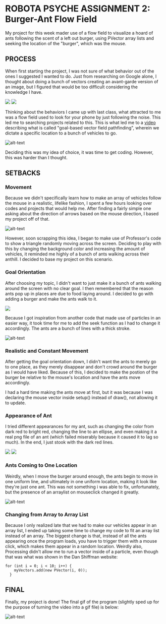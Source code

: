# ROBOTA PSYCHE ASSIGNMENT 2: Burger-Ant Flow Field

My project for this week mader use of a flow field to visualize a hoard of ants following the scent of a left out burger, using PVector array lists and seeking the location of the "burger", which was the mouse.

## PROCESS

When first starting the project, I was not sure of what behavior out of the ones I suggested I wanted to do. Just from researching on Google alone, I thought about doing a bunch of vectors creating an avant-garde version of an image, but I figured that would be too difficult considering the knowledge I have.

![](images/flowfieldpic1.jpg)
![](images/flowfieldpic2.jpg)

Thinking about the behaviors I came up with last class, what attracted to me was a flow field used to look for your phone by just following the noise. This led me to searching projects related to this. This is what led me to a [video](https://www.youtube.com/watch?v=Bspb9g9nTto&ab_channel=Tuts%2BGameDevelopment) describing what is called "goal-based vector field pathfinding", wherein we dictate a specific location to a bunch of vehicles to go.

![alt-text](images/inspo.gif)

Deciding this was my idea of choice, it was time to get coding. However, this was harder than I thought.

## SETBACKS

### Movement

Because we didn't specifically learn how to make an array of vehicles follow the mouse in a realistic, lifelike fashion, I spent a few hours looking over codes and projects that would help me. After finding a fairly simple one asking about the direction of arrows based on the mouse direction, I based my project off of that.

![alt-text](images/arrows.gif)

However, soon scrapping this idea, I began to make use of Professor's code to show a triangle randomly moving across the screen. Deciding to play with this by changing the background color and increasing the amount of vehicles, it reminded me highly of a bunch of ants walking across their anthill. I decided to base my project on this scenario.

### Goal Orientation

After choosing my topic, I didn't want to just make it a bunch of ants walking around the screen with no clear goal. I then remembered that the reason ants pop up in places are due to food laying around. I decided to go with adding a burger and make the ants walk to it.

![](data/burger.png)

Because I got inspiration from another code that made use of particles in an easier way, it took time for me to add the seek function as I had to change it accordingly. The ants are a bunch of lines with a thick stroke.

![alt-text](images/antmove1.gif)

### Realistic and Constant Movement

After getting the goal orientation down, I didn't want the ants to merely go to one place, as they merely disappear and don't crowd around the burger as I would have liked. Because of this, I decided to make the postion of the burger be relative to the mouse's location and have the ants move accordingly.

I had a hard time making the ants move at first, but it was because I was declaring the mouse vector inside setup() instead of draw(), not allowing it to update.

### Appearance of Ant

I tried different appearances for my ant, such as changing the color from dark red to bright red, changing the line to an ellipse, and even making it a real png file of an ant (which failed miserably because it caused it to lag so much). In the end, I just stook with the dark red lines.

![](images/uglyants.png)
![](images/ant.png)

### Ants Coming to One Location

Weirdly, when I move the burger around enough, the ants begin to move in one uniform line, and ultimately in one uniform location, making it look like they're just one ant. This was not something i was able to fix, unfortunately, but the presence of an arraylist on mouseclick changed it greatly.

![alt-text](images/oneant.gif)

### Changing from Array to Array List

Because I only realized late that we had to make our vehicles appear in an array list, I ended up taking some time to change my code to fit an array list instead of an array. The biggest change is that, instead of all the ants appearing once the program loads, you have to trigger them with a mouse click, which makes them appear in a random location. Weirdly also, Processing didn't allow me to run a vector inside of a particle, even though that was what was shown in the Dan Shiffman website:

    for (int i = 0; i < 10; i++) {
        myVectors.add(new PVector(i, 0));
      }

## FINAL

Finally, my project is done! The final gif of the program (slightly sped up for the purpose of turning the video into a gif file) is below:

![alt-text](images/final.gif)
